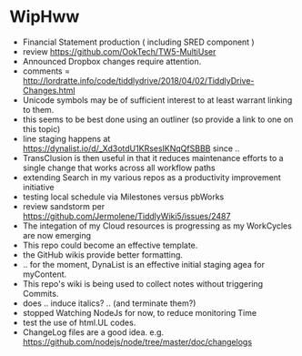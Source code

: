 # WipHww

* Financial Statement production ( including SRED component )
* review https://github.com/OokTech/TW5-MultiUser
* Announced Dropbox changes require attention.
* comments = http://lordratte.info/code/tiddlydrive/2018/04/02/TiddlyDrive-Changes.html
* Unicode symbols may be of sufficient interest to at least warrant linking to them.
* this seems to be best done using an outliner (so provide a link to one on this topic)
* line staging happens at https://dynalist.io/d/_Xd3otdU1KRsesIKNqQfSBBB since ..
* TransClusion is then useful in that it reduces maintenance efforts to a single change that works across all workflow paths
* extending Search in my various repos as a productivity improvement initiative
* testing local schedule via Milestones versus pbWorks
* review sandstorm per https://github.com/Jermolene/TiddlyWiki5/issues/2487
* The integation of my Cloud resources is progressing as my WorkCycles are now emerging
* This repo could become an effective template.
* the GitHub wikis provide better formatting.
* .. for the moment, DynaList is an effective initial staging agea for myContent.
* This repo's wiki is being used to collect notes without triggering Commits.
* does .. induce italics? .. (and terminate them?)
* stopped Watching NodeJs for now, to reduce monitoring Time
* test the use of html.UL codes.
* ChangeLog files are a good idea.  e.g. https://github.com/nodejs/node/tree/master/doc/changelogs
